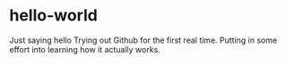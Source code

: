 # hello-world
Just saying hello
Trying out Github for the first real time. Putting in some effort into learning how it actually works.
